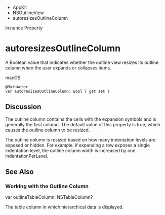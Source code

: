 

- AppKit
- NSOutlineView
-  autoresizesOutlineColumn 

Instance Property

# autoresizesOutlineColumn

A Boolean value that indicates whether the outline view resizes its outline column when the user expands or collapses items.

macOS

``` source
@MainActor
var autoresizesOutlineColumn: Bool { get set }
```

## Discussion

The outline column contains the cells with the expansion symbols and is generally the first column. The default value of this property is true, which causes the outline column to be resized.

The outline column is resized based on how many indentation levels are exposed or hidden. For example, if expanding a row exposes a single indentation level, the outline column width is increased by one indentationPerLevel.

## See Also

### Working with the Outline Column

var outlineTableColumn: NSTableColumn?

The table column in which hierarchical data is displayed.

